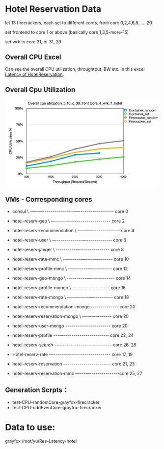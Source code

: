 # Hotel Reservation Data

let 13 firecrackers, each set to different cores, from core 0,2,4,6,8…….20

set frontend to core 1 or above (basically core 1,3,5-more-15)

set wrk to core 31, or 31, 29

## Overall CPU Excel
Can see the overall CPU utilization, throughtput, BW etc. in this excel [Latency of HotelReservation](https://docs.google.com/spreadsheets/d/1SAPFEOHZ8QP8jzDtzEEULMyZjnnBidJd21M3Xt4HAz8/edit#gid=0).

## Overall Cpu Utilization
![CPU_Utilization](CPU_Utilization.jpg)

## VMs - Corresponding cores
* consul \ -—-—----------------—------------------ core 0
* hotel-reserv-geo \ —---------------------------- core 2
* hotel-reserv-recommendation \ -——-—------------- core 4
* hotel-reserv-user \ —-------------—------------- core 6
* hotel-reserv-jaeger \ ----------—--------------- core 8
* hotel-reserv-rate-mmc \ ---------—-------------- core 10
* hotel-reserv-profile-mmc \ ----------—---------- core 12
* hotel-reserv-geo-mongo \ ----------—------------ core 14
* hotel-reserv-profile-mongo \ ------------------- core 16
* hotel-reserv-rate-mongo \ -----------—---------- core 18
* hotel-reserv-recommendation-mongo -------------- core 20

* hotel-reserv-reservation-mongo \ --------------- core 20
* hotel-reserv-user-mongo  ----------------------- core 20

* hotel-reserv-profile ---—----------------------- core 22, 24
* hotel-reserv-search --—------------------------- core 26, 28
* Hotel-reserv-rate —----------------------------- core 17, 19
* hotel-reserv-reservation —---------------------- core 21, 23
* hotel-reserv-reservation-mmc —---—---------------core 25, 27


## Generation Scrpts：
* test-CPU-randomCore-grayfox-firecracker
* test-CPU-oddEvenCore-grayfox-firecracker

# Data to use:
grayfox /root/yu/Res-Latency-hotel